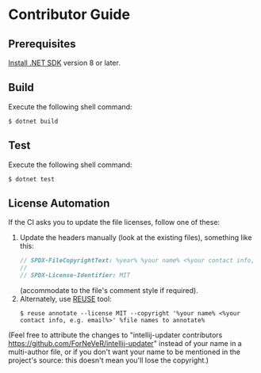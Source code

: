 <!--
SPDX-FileCopyrightText: 2024 Friedrich von Never <friedrich@fornever.me>

SPDX-License-Identifier: MIT
-->

Contributor Guide
=================

Prerequisites
-------------
[Install .NET SDK][dotnet] version 8 or later.

Build
-----
Execute the following shell command:
```console
$ dotnet build
```

Test
----
Execute the following shell command:
```console
$ dotnet test
```

License Automation
------------------
If the CI asks you to update the file licenses, follow one of these:
1. Update the headers manually (look at the existing files), something like this:
   ```csharp
   // SPDX-FileCopyrightText: %year% %your name% <%your contact info, e.g. email%>
   //
   // SPDX-License-Identifier: MIT
   ```
   (accommodate to the file's comment style if required).
2. Alternately, use [REUSE][reuse] tool:
   ```console
   $ reuse annotate --license MIT --copyright '%your name% <%your contact info, e.g. email%>' %file names to annotate%
   ```

(Feel free to attribute the changes to "intellij-updater contributors <https://github.com/ForNeVeR/intellij-updater>" instead of your name in a multi-author file, or if you don't want your name to be mentioned in the project's source: this doesn't mean you'll lose the copyright.)

[dotnet]: https://dot.net/
[reuse]: https://reuse.software/
